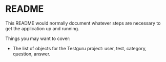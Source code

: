 # README

This README would normally document whatever steps are necessary to get the
application up and running.

Things you may want to cover:

* The list of objects for the Testguru project: user, test, category, question, answer.
